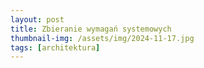 ```yaml
---
layout: post
title: Zbieranie wymagań systemowych
thumbnail-img: /assets/img/2024-11-17.jpg
tags: [architektura]
---
```

